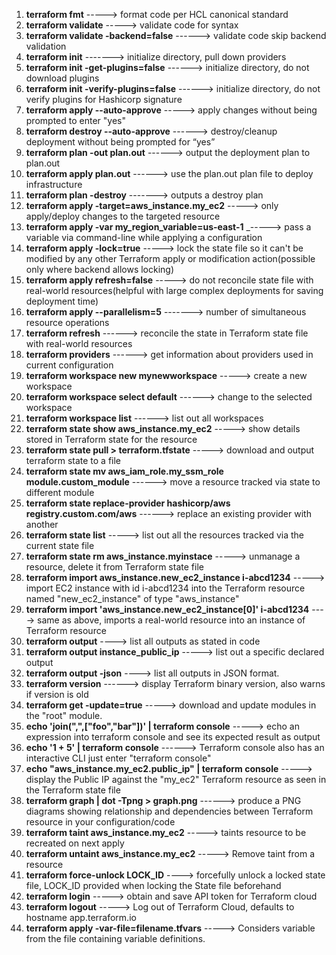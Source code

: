 1. **terraform fmt** -----> format code per HCL canonical standard
2. **terraform validate** -----> validate code for syntax
3. **terraform validate -backend=false** ------> validate code skip backend validation
4. **terraform init** -------> initialize directory, pull down providers
5. **terraform init -get-plugins=false** ------> initialize directory, do not download plugins
6. **terraform init -verify-plugins=false** ------> initialize directory, do not verify plugins for Hashicorp signature
7. **terraform apply --auto-approve** -----> apply changes without being prompted to enter "yes"
8. **terraform destroy --auto-approve** ------> destroy/cleanup deployment without being prompted for “yes”
9. **terraform plan -out plan.out** ------> output the deployment plan to plan.out
10. **terraform apply plan.out** ------> use the plan.out plan file to deploy infrastructure
11. **terraform plan -destroy** -------> outputs a destroy plan
12. **terraform apply -target=aws_instance.my_ec2** -----> only apply/deploy changes to the targeted resource
13. **terraform apply -var my_region_variable=us-east-1** _-----> pass a variable via command-line while applying a configuration
14. **terraform apply -lock=true** -----> lock the state file so it can't be modified by any other Terraform apply or modification action(possible only where backend allows locking)
15. **terraform apply refresh=false** -----> do not reconcile state file with real-world resources(helpful with large complex deployments for saving deployment time)
16. **terraform apply --parallelism=5** -------> number of simultaneous resource operations
17. **terraform refresh** ------> reconcile the state in Terraform state file with real-world resources
18. **terraform providers** ------> get information about providers used in current configuration
19. **terraform workspace new mynewworkspace** -----> create a new workspace
20. **terraform workspace select default** ------> change to the selected workspace
21. **terraform workspace list** ------> list out all workspaces
22. **terraform state show aws_instance.my_ec2** -----> show details stored in Terraform state for the resource
23. **terraform state pull > terraform.tfstate** -----> download and output terraform state to a file
24. **terraform state mv aws_iam_role.my_ssm_role module.custom_module** ------> move a resource tracked via state to different module
25. **terraform state replace-provider hashicorp/aws registry.custom.com/aws** ------> replace an existing provider with another
26. **terraform state list** -----> list out all the resources tracked via the current state file
27. **terraform state rm  aws_instance.myinstace** -----> unmanage a resource, delete it from Terraform state file
28. **terraform import aws_instance.new_ec2_instance i-abcd1234** -----> import EC2 instance with id i-abcd1234 into the Terraform resource named "new_ec2_instance" of type "aws_instance"
29. **terraform import 'aws_instance.new_ec2_instance[0]' i-abcd1234** ----> same as above, imports a real-world resource into an instance of Terraform resource
30. **terraform output** ----> list all outputs as stated in code
31. **terraform output instance_public_ip** -----> list out a specific declared output
32. **terraform output -json** ----> list all outputs in JSON format.
33. **terraform version** ------> display Terraform binary version, also warns if version is old
34. **terraform get -update=true** -----> download and update modules in the "root" module.
35. **echo 'join(",",["foo","bar"])' | terraform console** -----> echo an expression into terraform console and see its expected result as output
36. **echo '1 + 5' | terraform console** ------> Terraform console also has an interactive CLI just enter "terraform console"
37. **echo "aws_instance.my_ec2.public_ip" | terraform console** -----> display the Public IP against the "my_ec2" Terraform resource as seen in the Terraform state file
38. **terraform graph | dot -Tpng > graph.png** ------> produce a PNG diagrams showing relationship and dependencies between Terraform resource in your configuration/code
39. **terraform taint aws_instance.my_ec2** -----> taints resource to be recreated on next apply
40. **terraform untaint aws_instance.my_ec2** -----> Remove taint from a resource
41. **terraform force-unlock LOCK_ID** ----> forcefully unlock a locked state file, LOCK_ID provided when locking the State file beforehand
42. **terraform login** -----> obtain and save API token for Terraform cloud
43. **terraform logout** -----> Log out of Terraform Cloud, defaults to hostname app.terraform.io
44. **terraform apply -var-file=filename.tfvars** -----> Considers variable from the file containing variable definitions.
